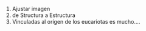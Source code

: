 1. Ajustar imagen
2. de Structura a Estructura
3. Vinculadas al orígen de los eucariotas es mucho....
